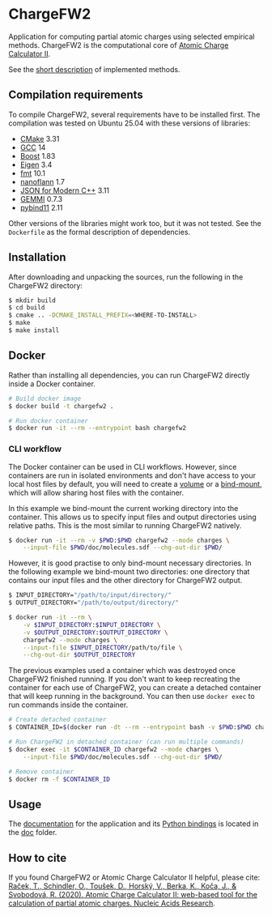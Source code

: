 # ChargeFW2

Application for computing partial atomic charges using selected empirical methods.
ChargeFW2 is the computational core of [Atomic Charge Calculator II](https://acc2.ncbr.muni.cz).

See the [short description](https://acc2.ncbr.muni.cz/static/assets/methods.pdf) of implemented methods. 

## Compilation requirements

To compile ChargeFW2, several requirements have to be installed first.
The compilation was tested on Ubuntu 25.04 with these versions of libraries:

- [CMake](https://cmake.org/) 3.31
- [GCC](https://gcc.gnu.org/) 14
- [Boost](https://www.boost.org/) 1.83
- [Eigen](http://eigen.tuxfamily.org) 3.4
- [fmt](https://fmt.dev) 10.1
- [nanoflann](https://github.com/jlblancoc/nanoflann) 1.7
- [JSON for Modern C++](https://github.com/nlohmann/json) 3.11
- [GEMMI](https://github.com/project-gemmi/gemmi) 0.7.3
- [pybind11](https://github.com/pybind/pybind11) 2.11

Other versions of the libraries might work too, but it was not tested. See the `Dockerfile` as the formal description
of dependencies.

## Installation
After downloading and unpacking the sources, run the following in the ChargeFW2 directory:

```bash
$ mkdir build
$ cd build
$ cmake .. -DCMAKE_INSTALL_PREFIX=<WHERE-TO-INSTALL>
$ make
$ make install
```

## Docker
Rather than installing all dependencies, you can run ChargeFW2 directly inside a Docker container.

```bash
# Build docker image
$ docker build -t chargefw2 .

# Run docker container
$ docker run -it --rm --entrypoint bash chargefw2
```

### CLI workflow

The Docker container can be used in CLI workflows. However, since containers are run in isolated environments and don't have access to your local host files by default, you will need to create a [volume](https://docs.docker.com/storage/volumes/) or a [bind-mount](https://docs.docker.com/storage/bind-mounts/), which will allow sharing host files with the container.

In this example we bind-mount the current working directory into the container. This allows us to specify input files and output directories using relative paths. This is the most similar to running ChargeFW2 natively.

```bash
$ docker run -it --rm -v $PWD:$PWD chargefw2 --mode charges \
    --input-file $PWD/doc/molecules.sdf --chg-out-dir $PWD/
```

However, it is good practise to only bind-mount necessary directories. In the following example we bind-mount two directories: one directory that contains our input files and the other directory for ChargeFW2 output.

```bash
$ INPUT_DIRECTORY="/path/to/input/directory/"
$ OUTPUT_DIRECTORY="/path/to/output/directory/"

$ docker run -it --rm \
    -v $INPUT_DIRECTORY:$INPUT_DIRECTORY \
    -v $OUTPUT_DIRECTORY:$OUTPUT_DIRECTORY \
    chargefw2 --mode charges \
    --input-file $INPUT_DIRECTORY/path/to/file \
    --chg-out-dir $OUTPUT_DIRECTORY
```

The previous examples used a container which was destroyed once ChargeFW2 finished running. If you don't want to keep recreating the container for each use of ChargeFW2, you can create a detached container that will keep running in the background. You can then use `docker exec` to run commands inside the container.

```bash
# Create detached container
$ CONTAINER_ID=$(docker run -dt --rm --entrypoint bash -v $PWD:$PWD chargefw2)

# Run ChargeFW2 in detached container (can run multiple commands)
$ docker exec -it $CONTAINER_ID chargefw2 --mode charges \
    --input-file $PWD/doc/molecules.sdf --chg-out-dir $PWD/

# Remove container
$ docker rm -f $CONTAINER_ID
```

## Usage

The [documentation](doc/documentation.md) for the application and its [Python bindings](doc/ChargeFW2%20-%20tutorial.pdf) is located in the [doc](doc) folder.

## How to cite
If you found ChargeFW2 or Atomic Charge Calculator II helpful, please cite: [Raček, T., Schindler, O., Toušek, D., Horský, V., Berka, K., Koča, J., & Svobodová, R. (2020). Atomic Charge Calculator II: web-based tool for the calculation of partial atomic charges. Nucleic Acids Research](https://doi.org/10.1093/nar/gkaa367).
